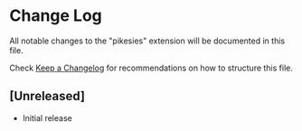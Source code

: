 # Change Log

All notable changes to the "pikesies" extension will be documented in this file.

Check [Keep a Changelog](http://keepachangelog.com/) for recommendations on how to structure this file.

## [Unreleased]

- Initial release